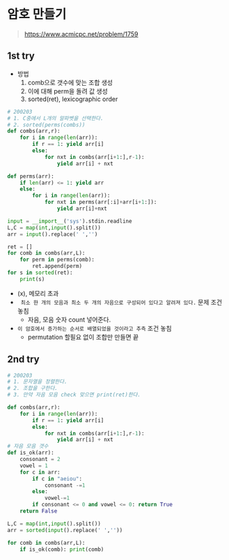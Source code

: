 # 암호 만들기
> https://www.acmicpc.net/problem/1759

## 1st try

- 방법
    1. comb으로 갯수에 맞는 조합 생성
    2. 이에 대해 perm을 돌려 값 생성
    3. sorted(ret), lexicographic order

```python
# 200203
# 1. C중에서 L개의 알파벳을 선택한다.
# 2. sorted(perms(combs))
def combs(arr,r):
    for i in range(len(arr)):
        if r == 1: yield arr[i]
        else:
            for nxt in combs(arr[i+1:],r-1):
                yield arr[i] + nxt

def perms(arr):
    if len(arr) <= 1: yield arr
    else:
        for i in range(len(arr)):
            for nxt in perms(arr[:i]+arr[i+1:]):
                yield arr[i]+nxt

input = __import__('sys').stdin.readline
L,C = map(int,input().split())
arr = input().replace(' ','')

ret = []
for comb in combs(arr,L):
    for perm in perms(comb):
        ret.append(perm)
for s in sorted(ret):
    print(s)
```
- (x), 메모리 초과
- ` 최소 한 개의 모음과 최소 두 개의 자음으로 구성되어 있다고 알려져 있다.` 문제 조건 놓침
    - 자음, 모음 숫자 count 넣어준다.
- `이 암호에서 증가하는 순서로 배열되었을 것이라고 추측` 조건 놓침
    - permutation 할필요 없이 조합만 만들면 끝

## 2nd try
```python
# 200203
# 1. 문자열을 정렬한다.
# 2. 조합을 구한다.
# 3. 만약 자음 모음 check 맞으면 print(ret)한다.

def combs(arr,r):
    for i in range(len(arr)):
        if r == 1: yield arr[i]
        else:
            for nxt in combs(arr[i+1:],r-1):
                yield arr[i] + nxt
# 자음 모음 갯수
def is_ok(arr):
    consonant = 2
    vowel = 1
    for c in arr:
        if c in "aeiou":
            consonant -=1
        else:
            vowel-=1
        if consonant <= 0 and vowel <= 0: return True
    return False

L,C = map(int,input().split())
arr = sorted(input().replace(' ',''))

for comb in combs(arr,L):
    if is_ok(comb): print(comb)
```